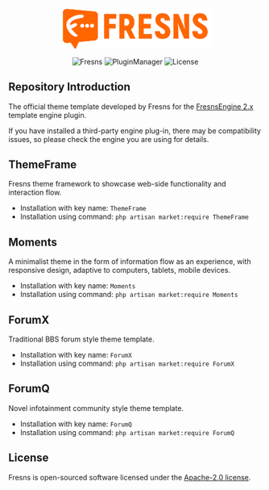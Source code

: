<p align="center"><a href="https://fresns.org" target="_blank"><img src="https://raw.githubusercontent.com/fresns/docs/main/images/Fresns-Logo(orange).png" width="300"></a></p>

<p align="center">
<img src="https://img.shields.io/badge/Fresns-%5E2.0-orange" alt="Fresns">
<img src="https://img.shields.io/badge/FresnsEngine-%5E2.0-green" alt="PluginManager">
<img src="https://img.shields.io/badge/License-Apache--2.0-blue" alt="License">
</p>

## Repository Introduction

The official theme template developed by Fresns for the [FresnsEngine 2.x](https://github.com/fresns/website) template engine plugin.

If you have installed a third-party engine plug-in, there may be compatibility issues, so please check the engine you are using for details.

## ThemeFrame

Fresns theme framework to showcase web-side functionality and interaction flow.

- Installation with key name: `ThemeFrame`
- Installation using command: `php artisan market:require ThemeFrame`

## Moments

A minimalist theme in the form of information flow as an experience, with responsive design, adaptive to computers, tablets, mobile devices.

- Installation with key name: `Moments`
- Installation using command: `php artisan market:require Moments`

## ForumX

Traditional BBS forum style theme template.

- Installation with key name: `ForumX`
- Installation using command: `php artisan market:require ForumX`

## ForumQ

Novel infotainment community style theme template.

- Installation with key name: `ForumQ`
- Installation using command: `php artisan market:require ForumQ`

## License

Fresns is open-sourced software licensed under the [Apache-2.0 license](https://opensource.org/licenses/Apache-2.0).
